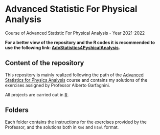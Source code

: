 # Advanced Statistic For Physical Analysis
Course of Advanced Statistic For Physical Analysis - Year 2021-2022

**For a better view of the repository and the R codes it is recommended to use the following link: [AdvStatistics4PyshicalAnalysis](https://andrealazzari.github.io/AdvancedStatisticForPhysicalAnalysis/).**

## Content of the repository
This repository is mainly realized following the path of the [Advanced Statistics for Physics Analysis](https://en.didattica.unipd.it/off/2021/LM/SC/SC2443/000ZZ/SCP8082557/N0) course and contains my solutions of the exercises assigned by Professor Alberto Garfagnini. 

All projects are carried out in [R](https://www.r-project.org/). 

## Folders
Each folder contains the instructions for the exercises provided by the Professor, and the solutions both in `Rmd` and `html` format. 
